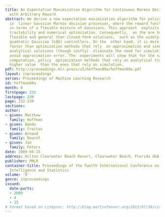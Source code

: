 ```yaml
---
title: An Expectation Maximization Algorithm for Continuous Markov Decision Processes
  with Arbitrary Reward
abstract: We derive a new expectation maximization algorithm for policy optimization
  in  linear Gaussian Markov decision processes, where the reward function is  parameterised
  in terms of a flexible mixture of Gaussians. This approach  exploits both analytical
  tractability and numerical optimization. Consequently,  on the one hand, it is more
  flexible and general than closed-form solutions,  such as the widely used linear
  quadratic Gaussian (LQG) controllers. On the  other hand, it is more accurate and
  faster than optimization methods that rely  on approximation and simulation. Partial
  analytical solutions (though costly)  eliminate the need for simulation and, hence,
  avoid approximation error. The  experiments will show that for the same cost of
  computation, policy  optimization methods that rely on analytical tractability have
  higher value  than the ones that rely on simulation.
pdf: http://proceedings.mlr.press/v5/hoffman09a/hoffman09a.pdf
layout: inproceedings
series: Proceedings of Machine Learning Research
id: hoffman09a
month: 0
firstpage: 232
lastpage: 239
page: 232-239
sections: 
author:
- given: Matthew
  family: Hoffman
- given: Nando
  family: Freitas
- given: Arnaud
  family: Doucet
- given: Jan
  family: Peters
date: 2009-04-15
address: Hilton Clearwater Beach Resort, Clearwater Beach, Florida USA
publisher: PMLR
container-title: Proceedings of the Twelth International Conference on Artificial
  Intelligence and Statistics
volume: '5'
genre: inproceedings
issued:
  date-parts:
  - 2009
  - 4
  - 15
# Format based on citeproc: http://blog.martinfenner.org/2013/07/30/citeproc-yaml-for-bibliographies/
---
```

